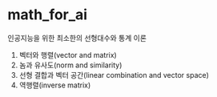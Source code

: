 # math_for_ai

인공지능을 위한 최소한의 선형대수와 통계 이론

1. 벡터와 행렬(vector and matrix)
2. 놈과 유사도(norm and similarity)
3. 선형 결합과 벡터 공간(linear combination and vector space)
4. 역행렬(inverse matrix)

